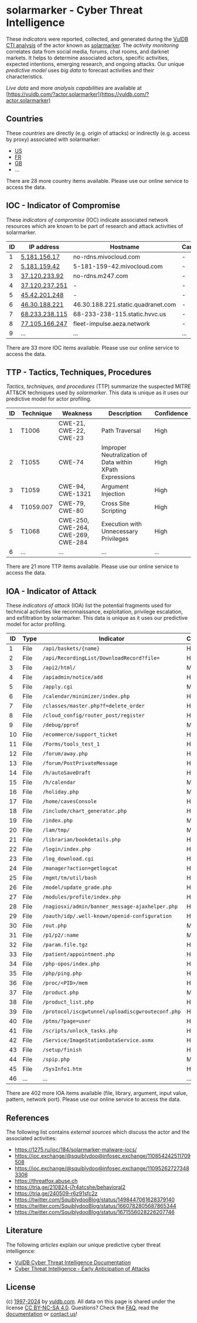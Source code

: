 # solarmarker - Cyber Threat Intelligence

These _indicators_ were reported, collected, and generated during the [VulDB CTI analysis](https://vuldb.com/?kb.cti) of the actor known as [solarmarker](https://vuldb.com/?actor.solarmarker). The _activity monitoring_ correlates data from social media, forums, chat rooms, and darknet markets. It helps to determine associated actors, specific activities, expected intentions, emerging research, and ongoing attacks. Our unique _predictive model_ uses _big data_ to forecast activities and their characteristics.

_Live data_ and more _analysis capabilities_ are available at [https://vuldb.com/?actor.solarmarker](https://vuldb.com/?actor.solarmarker)

## Countries

These _countries_ are directly (e.g. origin of attacks) or indirectly (e.g. access by proxy) associated with solarmarker:

* [US](https://vuldb.com/?country.us)
* [FR](https://vuldb.com/?country.fr)
* [GB](https://vuldb.com/?country.gb)
* ...

There are 28 more country items available. Please use our online service to access the data.

## IOC - Indicator of Compromise

These _indicators of compromise_ (IOC) indicate associated network resources which are known to be part of research and attack activities of solarmarker.

ID | IP address | Hostname | Campaign | Confidence
-- | ---------- | -------- | -------- | ----------
1 | [5.181.156.17](https://vuldb.com/?ip.5.181.156.17) | no-rdns.mivocloud.com | - | High
2 | [5.181.159.42](https://vuldb.com/?ip.5.181.159.42) | 5-181-159-42.mivocloud.com | - | High
3 | [37.120.233.92](https://vuldb.com/?ip.37.120.233.92) | no-rdns.m247.com | - | High
4 | [37.120.237.251](https://vuldb.com/?ip.37.120.237.251) | - | - | High
5 | [45.42.201.248](https://vuldb.com/?ip.45.42.201.248) | - | - | High
6 | [46.30.188.221](https://vuldb.com/?ip.46.30.188.221) | 46.30.188.221.static.quadranet.com | - | High
7 | [68.233.238.115](https://vuldb.com/?ip.68.233.238.115) | 68-233-238-115.static.hvvc.us | - | High
8 | [77.105.166.247](https://vuldb.com/?ip.77.105.166.247) | fleet-impulse.aeza.network | - | High
9 | ... | ... | ... | ...

There are 33 more IOC items available. Please use our online service to access the data.

## TTP - Tactics, Techniques, Procedures

_Tactics, techniques, and procedures_ (TTP) summarize the suspected MITRE ATT&CK techniques used by _solarmarker_. This data is unique as it uses our predictive model for actor profiling.

ID | Technique | Weakness | Description | Confidence
-- | --------- | -------- | ----------- | ----------
1 | T1006 | CWE-21, CWE-22, CWE-23 | Path Traversal | High
2 | T1055 | CWE-74 | Improper Neutralization of Data within XPath Expressions | High
3 | T1059 | CWE-94, CWE-1321 | Argument Injection | High
4 | T1059.007 | CWE-79, CWE-80 | Cross Site Scripting | High
5 | T1068 | CWE-250, CWE-264, CWE-269, CWE-284 | Execution with Unnecessary Privileges | High
6 | ... | ... | ... | ...

There are 21 more TTP items available. Please use our online service to access the data.

## IOA - Indicator of Attack

These _indicators of attack_ (IOA) list the potential fragments used for technical activities like reconnaissance, exploitation, privilege escalation, and exfiltration by solarmarker. This data is unique as it uses our predictive model for actor profiling.

ID | Type | Indicator | Confidence
-- | ---- | --------- | ----------
1 | File | `/api/baskets/{name}` | High
2 | File | `/api/RecordingList/DownloadRecord?file=` | High
3 | File | `/api2/html/` | Medium
4 | File | `/apiadmin/notice/add` | High
5 | File | `/apply.cgi` | Medium
6 | File | `/calendar/minimizer/index.php` | High
7 | File | `/classes/master.php?f=delete_order` | High
8 | File | `/cloud_config/router_post/register` | High
9 | File | `/debug/pprof` | Medium
10 | File | `/ecommerce/support_ticket` | High
11 | File | `/Forms/tools_test_1` | High
12 | File | `/forum/away.php` | High
13 | File | `/forum/PostPrivateMessage` | High
14 | File | `/h/autoSaveDraft` | High
15 | File | `/h/calendar` | Medium
16 | File | `/holiday.php` | Medium
17 | File | `/home/cavesConsole` | High
18 | File | `/include/chart_generator.php` | High
19 | File | `/index.php` | Medium
20 | File | `/lam/tmp/` | Medium
21 | File | `/librarian/bookdetails.php` | High
22 | File | `/login/index.php` | High
23 | File | `/log_download.cgi` | High
24 | File | `/manager?action=getlogcat` | High
25 | File | `/mgmt/tm/util/bash` | High
26 | File | `/model/update_grade.php` | High
27 | File | `/modules/profile/index.php` | High
28 | File | `/nagiosxi/admin/banner_message-ajaxhelper.php` | High
29 | File | `/oauth/idp/.well-known/openid-configuration` | High
30 | File | `/out.php` | Medium
31 | File | `/p1/p2/:name` | Medium
32 | File | `/param.file.tgz` | High
33 | File | `/patient/appointment.php` | High
34 | File | `/php-opos/index.php` | High
35 | File | `/php/ping.php` | High
36 | File | `/proc/<PID>/mem` | High
37 | File | `/product.php` | Medium
38 | File | `/product_list.php` | High
39 | File | `/protocol/iscgwtunnel/uploadiscgwrouteconf.php` | High
40 | File | `/ptms/?page=user` | High
41 | File | `/scripts/unlock_tasks.php` | High
42 | File | `/Service/ImageStationDataService.asmx` | High
43 | File | `/setup/finish` | High
44 | File | `/spip.php` | Medium
45 | File | `/SysInfo1.htm` | High
46 | ... | ... | ...

There are 402 more IOA items available (file, library, argument, input value, pattern, network port). Please use our online service to access the data.

## References

The following list contains _external sources_ which discuss the actor and the associated activities:

* https://1275.ru/ioc/184/solarmarker-malware-iocs/
* https://ioc.exchange/@squiblydoo@infosec.exchange/110854242511709508
* https://ioc.exchange/@squiblydoo@infosec.exchange/110952627273483306
* https://threatfox.abuse.ch
* https://tria.ge/210824-j7r4atcshe/behavioral2
* https://tria.ge/240509-r6z91sfc2z
* https://twitter.com/SquiblydooBlog/status/1498447061628379140
* https://twitter.com/SquiblydooBlog/status/1660782805687865344
* https://twitter.com/SquiblydooBlog/status/1671556028226207746

## Literature

The following _articles_ explain our unique predictive cyber threat intelligence:

* [VulDB Cyber Threat Intelligence Documentation](https://vuldb.com/?kb.cti)
* [Cyber Threat Intelligence - Early Anticipation of Attacks](https://www.scip.ch/en/?labs.20201022)

## License

(c) [1997-2024](https://vuldb.com/?kb.changelog) by [vuldb.com](https://vuldb.com/?kb.about). All data on this page is shared under the license [CC BY-NC-SA 4.0](https://creativecommons.org/licenses/by-nc-sa/4.0/). Questions? Check the [FAQ](https://vuldb.com/?kb.faq), read the [documentation](https://vuldb.com/?kb) or [contact us](https://vuldb.com/?contact)!
